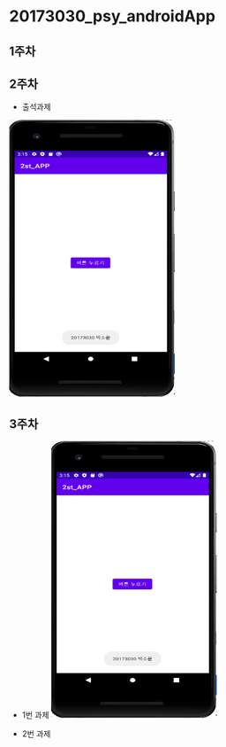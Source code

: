 # 20173030_psy_androidApp

## 1주차 

## 2주차    
  - 출석과제 
  
<img width="300" height="500" src="./png/캡스톤2주차과제.png"></img>


## 3주차 
   - 1번 과제
 <img width="300" height="500" src="./png/캡스톤2주차과제.png"></img>

   - 2번 과제
   



  

  

